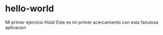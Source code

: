 # hello-world
Mi primer ejercicio
Hola! 
Este es mi primer acercamiento con esta fanulosa aplicacion
